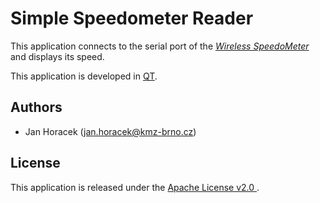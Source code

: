 # Simple Speedometer Reader

This application connects to the serial port of the [*Wireless SpeedoMeter*
](TODO) and displays its speed.

This application is developed in [QT](https://www.qt.io/).

## Authors

 * Jan Horacek ([jan.horacek@kmz-brno.cz](mailto:jan.horacek@kmz-brno.cz))

## License

This application is released under the [Apache License v2.0
](https://www.apache.org/licenses/LICENSE-2.0).
